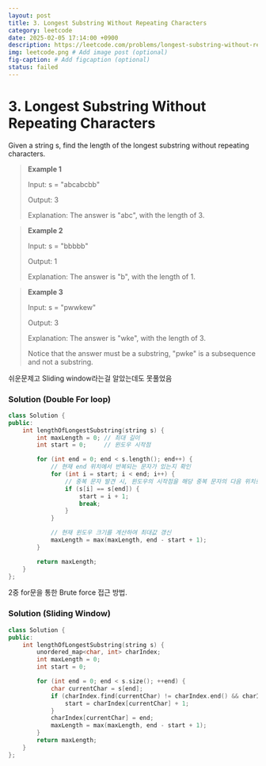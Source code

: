 ```yaml
---
layout: post
title: 3. Longest Substring Without Repeating Characters
category: leetcode
date: 2025-02-05 17:14:00 +0900
description: https://leetcode.com/problems/longest-substring-without-repeating-characters/description/?envType=company&envId=google&favoriteSlug=google-thirty-days
img: leetcode.png # Add image post (optional)
fig-caption: # Add figcaption (optional)
status: failed
---
```



# 3. Longest Substring Without Repeating Characters


Given a string s, find the length of the longest 
substring
 without repeating characters.

 

> **Example 1**
> 
> Input: s = "abcabcbb"
> 
> Output: 3
> 
> Explanation: The answer is "abc", with the length of 3.

> 
> **Example 2**
> 
> Input: s = "bbbbb"
> 
> Output: 1
> 
> Explanation: The answer is "b", with the length of 1.

> 
> **Example 3**
> 
> Input: s = "pwwkew"
> 
> Output: 3
> 
> Explanation: The answer is "wke", with the length of 3.
> 
> Notice that the answer must be a substring, "pwke" is a subsequence and not a substring.


쉬운문제고 Sliding window라는걸 알았는데도 못풀었음

### Solution (Double For loop)
```cpp
class Solution {
public:
    int lengthOfLongestSubstring(string s) {
        int maxLength = 0; // 최대 길이
        int start = 0;     // 윈도우 시작점

        for (int end = 0; end < s.length(); end++) {
            // 현재 end 위치에서 반복되는 문자가 있는지 확인
            for (int i = start; i < end; i++) {  
                // 중복 문자 발견 시, 윈도우의 시작점을 해당 중복 문자의 다음 위치로 이동
                if (s[i] == s[end]) {
                    start = i + 1;
                    break;
                }
            }

            // 현재 윈도우 크기를 계산하여 최대값 갱신
            maxLength = max(maxLength, end - start + 1);
        }

        return maxLength;
    }
};
```

2중 for문을 통한 Brute force 접근 방법. 


### Solution (Sliding Window)
```cpp
class Solution {
public:
    int lengthOfLongestSubstring(string s) {
        unordered_map<char, int> charIndex;
        int maxLength = 0;
        int start = 0;

        for (int end = 0; end < s.size(); ++end) {
            char currentChar = s[end];
            if (charIndex.find(currentChar) != charIndex.end() && charIndex[currentChar] >= start) {
                start = charIndex[currentChar] + 1;
            }
            charIndex[currentChar] = end;
            maxLength = max(maxLength, end - start + 1);
        }
        return maxLength;
    }
};
```